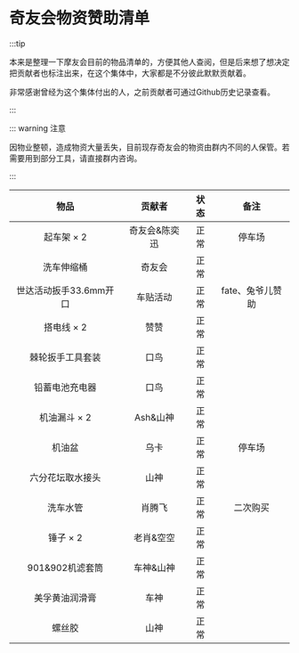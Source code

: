 # 奇友会物资赞助清单

:::tip

本来是整理一下摩友会目前的物品清单的，方便其他人查阅，但是后来想了想决定把贡献者也标注出来，在这个集体中，大家都是不分彼此默默贡献着。

非常感谢曾经为这个集体付出的人，之前贡献者可通过Github历史记录查看。

:::



::: warning 注意

因物业整顿，造成物资大量丢失，目前现存奇友会的物资由群内不同的人保管。若需要用到部分工具，请直接群内咨询。

:::

|          物品          |    贡献者     | 状态 |       备注       |
| :--------------------: | :-----------: | :--: | :--------------: |
|       起车架 × 2       | 奇友会&陈奕迅 | 正常 |      停车场      |
|       洗车伸缩桶       |    奇友会     | 正常 |                  |
| 世达活动扳手33.6mm开口 |   车贴活动    | 正常 | fate、兔爷儿赞助 |
|       搭电线 × 2       |     赞赞      | 正常 |                  |
|    棘轮扳手工具套装    |     口鸟      | 正常 |                  |
|     铅蓄电池充电器     |     口鸟      | 正常 |                  |
|      机油漏斗 × 2      |   Ash&山神    | 正常 |                  |
|         机油盆         |     乌卡      | 正常 |      停车场      |
|    六分花坛取水接头    |     山神      | 正常 |                  |
|        洗车水管        |    肖腾飞     | 正常 |     二次购买     |
|        锤子 × 2        |   老肖&空空   | 正常 |                  |
|    901&902机滤套筒     |   车神&山神   | 正常 |                  |
|     美孚黄油润滑膏     |     车神      | 正常 |                  |
|         螺丝胶         |     山神      | 正常 |                  |

